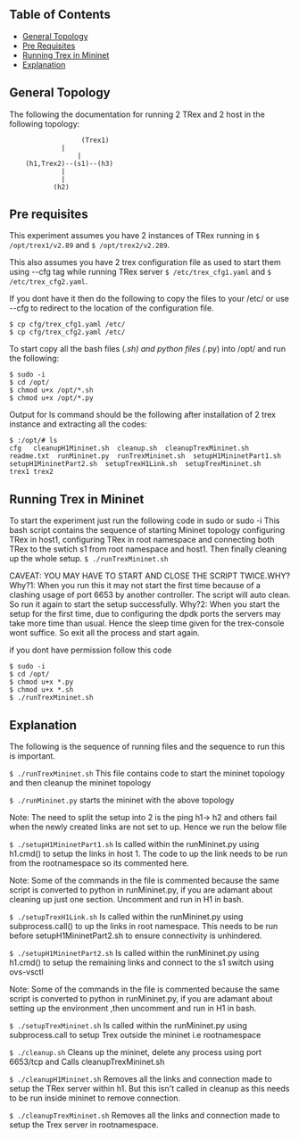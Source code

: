 ## Table of Contents
* [General Topology](#general-topology)
* [Pre Requisites](#pre-requisites)
* [Running Trex in Mininet](#running-trex-in-mininet)
* [Explanation](#explanation)

## General Topology
The following the documentation for running 2 TRex and 2 host in the following topology: 
```
                  (Trex1)
		     |
	             |
 	(h1,Trex2)--(s1)--(h3)
		     |
		     |
		   (h2)
```
## Pre requisites
This experiment assumes you have 2 instances of TRex running in 
`$ /opt/trex1/v2.89` 
and 
`$ /opt/trex2/v2.289`. 

This also assumes you have 2 trex configuration file as used to start them using --cfg tag while running TRex server 
`$ /etc/trex_cfg1.yaml` 
and 
`$ /etc/trex_cfg2.yaml`.

If you dont have it then do the following to copy the files to your /etc/ or use --cfg to redirect to the location of the configuration file.
```
$ cp cfg/trex_cfg1.yaml /etc/
$ cp cfg/trex_cfg2.yaml /etc/
```

To start copy all the bash files (*.sh) and python files (*.py) into /opt/ and run the following:
```
$ sudo -i
$ cd /opt/
$ chmod u+x /opt/*.sh
$ chmod u+x /opt/*.py
```

Output for ls command should be the following after installation of 2 trex instance and extracting all the codes:
```
$ :/opt/# ls
cfg   cleanupH1Mininet.sh  cleanup.sh  cleanupTrexMininet.sh  readme.txt  runMininet.py  runTrexMininet.sh  setupH1MininetPart1.sh  setupH1MininetPart2.sh  setupTrexH1Link.sh  setupTrexMininet.sh
trex1 trex2
```

## Running Trex in Mininet
To start the experiment just run the following code in sudo or sudo -i
This bash script contains the sequence of starting Mininet topology configuring TRex in host1, configuring TRex in root namespace and connecting both TRex to the swtich s1 from root namespace and host1. Then finally cleaning up the whole setup.
`$ ./runTrexMininet.sh`

CAVEAT: YOU MAY HAVE TO START AND CLOSE THE SCRIPT TWICE.WHY?
Why?1: When you run this it may not start the first time because of a clashing usage of port 6653 by another controller. The script will auto clean. So run it again to start the setup successfully.
Why?2: When you start the setup for the first time, due to configuring the dpdk ports the servers may take more time than usual. Hence the sleep time given for the trex-console wont suffice. So exit all the process and start again.

if you dont have permission follow this code
```
$ sudo -i
$ cd /opt/
$ chmod u+x *.py
$ chmod u+x *.sh
$ ./runTrexMininet.sh
```

## Explanation
The following is the sequence of running files and the sequence to run this is important.

`$ ./runTrexMininet.sh`
	This file contains code to start the mininet topology and then cleanup the mininet topology

`$ ./runMininet.py`
	starts the mininet with the above topology

Note: The need to split the setup into 2 is the ping h1-> h2 and others fail when the newly created links are not set to up. Hence we run the below file

`$ ./setupH1MininetPart1.sh`
	Is called within the runMininet.py using h1.cmd() to setup the links in host 1. The code to up the link needs to be run from the rootnamespace so its commented here.

Note: Some of the commands in the file is commented because the same script is converted to python in runMininet.py, if you are adamant about cleaning up just one section. Uncomment and run in H1 in bash.

`$ ./setupTrexH1Link.sh`
	Is called within the runMininet.py using subprocess.call() to up the links in root namespace. This needs to be run before setupH1MininetPart2.sh to ensure connectivity is unhindered.

`$ ./setupH1MininetPart2.sh`
	Is called within the runMininet.py using h1.cmd() to setup the remaining links and connect to the s1 switch using ovs-vsctl 

Note: Some of the commands in the file is commented because the same script is converted to python in runMininet.py, if you are adamant about setting up the environment ,then uncomment and run in H1 in bash.

`$ ./setupTrexMininet.sh`
	Is called within the runMininet.py using subprocess.call to setup Trex outside the mininet i.e rootnamespace

`$ ./cleanup.sh`
	Cleans up the mininet, delete any process using port 6653/tcp and Calls cleanupTrexMininet.sh

`$ ./cleanupH1Mininet.sh`
	Removes all the links and connection made to setup the TRex server within h1. But this isn't called in cleanup as this needs to be run inside mininet to remove connection.

`$ ./cleanupTrexMininet.sh`
	Removes all the links and connection made to setup the Trex server in rootnamespace.

